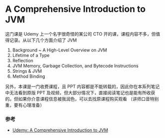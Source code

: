 # A Comprehensive Introduction to JVM

这门课是 Udemy 上一个名字很奇怪的某公司 CTO 开的课，课程内容不多，但值得记录。从以下几个方面介绍了 JVM

1. Background ~ A High-Level Overview on JVM
2. Lifetime of a Type
3. Reflection
4. JVM Memory, Garbage Collection, and Bytecode Instructions
5. Strings & JVM
6. Method Binding

另外，本课是一门收费课程，且 PPT 内容都是不能转载的，因此你在本系列笔记中无法看到原版 PPT 及视频，但大部分情况下，直接阅读笔记也是能有所收获的。但如果你介意课程信息被我润色，可以去找原课程购买观看 （讲师口音特别重，要有心理准备）

### 参考

* [Udemy: A Comprehensive Introduction to JVM](https://www.udemy.com/a-comprehensive-introduction-to-java-virtual-machine-jvm/learn/v4/overview)



